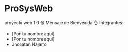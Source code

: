 # ProSysWeb
proyecto web 1.0
😎 Mensaje de Bienvenida 👌
Integrantes:
- [Pon tu nombre aquí]
- [Pon tu nombre aquí]
- Jhonatan Najarro
